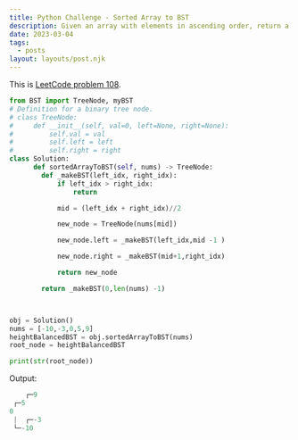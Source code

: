 ```yaml
---
title: Python Challenge - Sorted Array to BST
description: Given an array with elements in ascending order, return a height-balanced BST.
date: 2023-03-04
tags:
  - posts
layout: layouts/post.njk
---
```


This is [LeetCode problem 108](https://leetcode.com/problems/convert-sorted-array-to-binary-search-tree/description/).

```python
from BST import TreeNode, myBST
# Definition for a binary tree node.
# class TreeNode:
#     def __init__(self, val=0, left=None, right=None):
#         self.val = val
#         self.left = left
#         self.right = right
class Solution:
      def sortedArrayToBST(self, nums) -> TreeNode:
        def _makeBST(left_idx, right_idx):
            if left_idx > right_idx:
                return

            mid = (left_idx + right_idx)//2

            new_node = TreeNode(nums[mid])

            new_node.left = _makeBST(left_idx,mid -1 )

            new_node.right = _makeBST(mid+1,right_idx)

            return new_node

        return _makeBST(0,len(nums) -1)



obj = Solution()
nums = [-10,-3,0,5,9]
heightBalancedBST = obj.sortedArrayToBST(nums)
root_node = heightBalancedBST

print(str(root_node))
```

Output:

```python
    ┌─9
 ┌─5
0
 |  ┌─-3
 └─-10
```
